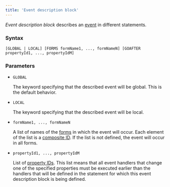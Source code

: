 ```yaml
---
title: 'Event description block'
---
```


*Event description block* describes an [event](Events.md) in different statements.

### Syntax

    [GLOBAL | LOCAL] [FORMS formName1, ..., formNameN] [GOAFTER propertyId1, ..., propertyIdM]

### Parameters

- `GLOBAL`

    The keyword specifying that the described event will be global. This is the default behavior.

- `LOCAL`

    The keyword specifying that the described event will be local.

- `formName1, ..., formNameN`

    A list of names of the  [forms](Forms.md) in which the event will occur. Each element of the list is a  [composite ID](IDs.md#cid). If the list is not defined, the event will occur in all forms.

- `propertyId1, ..., propertyIdM`

    List of [property IDs](IDs.md#propertyid). This list means that all event handlers that change one of the specified properties must be executed earlier than the handlers that will be defined in the statement for which this event description block is being defined.
